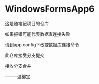 # WindowsFormsApp6
这是随笔记项目的仓库

如果报错可能代表数据库连接失败

请到app.config下改变数据库连接命令

此仓库接受分支提交

接收分支合并

------温榕宝
